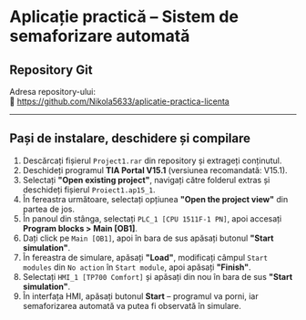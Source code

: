 # Aplicație practică – Sistem de semaforizare automată

## Repository Git

Adresa repository-ului:  
🔗 https://github.com/Nikola5633/aplicatie-practica-licenta

---

## Pași de instalare, deschidere și compilare

1. Descărcați fișierul `Project1.rar` din repository și extrageți conținutul.
2. Deschideți programul **TIA Portal V15.1** (versiunea recomandată: V15.1).
3. Selectați **"Open existing project"**, navigați către folderul extras și deschideți fișierul `Proiect1.ap15_1`.
4. În fereastra următoare, selectați opțiunea **"Open the project view"** din partea de jos.
5. În panoul din stânga, selectați `PLC_1 [CPU 1511F-1 PN]`, apoi accesați **Program blocks > Main [OB1]**.
6. Dați click pe `Main [OB1]`, apoi în bara de sus apăsați butonul **"Start simulation"**.
7. În fereastra de simulare, apăsați **"Load"**, modificați câmpul `Start modules` din `No action` în `Start module`, apoi apăsați **"Finish"**.
8. Selectați `HMI_1 [TP700 Comfort]` și apăsați din nou în bara de sus **"Start simulation"**.
9. În interfața HMI, apăsați butonul **Start** – programul va porni, iar semaforizarea automată va putea fi observată în simulare.

